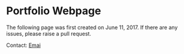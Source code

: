 # Portfolio Webpage

The following page was first created on June 11, 2017.
If there are any issues, please raise a pull request.

Contact:
[Emai](mailto:14it103.adithya@nitk.edu.in)
